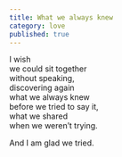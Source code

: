 ```yaml
---
title: What we always knew
category: love
published: true
---
```


I wish   
we could sit together   
without speaking,  
discovering again  
what we always knew  
before we tried to say it,  
what we shared  
when we weren’t trying.  
  
And I am glad we tried.
